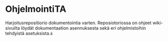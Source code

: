 # OhjelmointiTA
Harjoitusrepositiorio dokumentointia varten. Reposiotoriossa on ohjeet
 wiki-sivuilta löydät dokumentaation asennuksesta sekä eri ohjelmistoihin tehdyistä asetuksista.s
